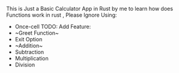 This is Just a Basic Calculator App in Rust by me to learn how does Functions work in rust , Please Ignore
Using:
  - Once-cell
TODO:
Add Feature:
  - ~Greet Function~
  - Exit Option
  - ~Addition~
  - Subtraction
  - Multiplication
  - Division